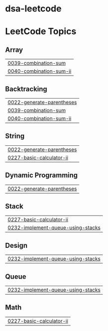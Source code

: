 # dsa-leetcode

<!---LeetCode Topics Start-->
# LeetCode Topics
## Array
|  |
| ------- |
| [0039-combination-sum](https://github.com/satyamagrawalread/dsa-leetcode/tree/master/0039-combination-sum) |
| [0040-combination-sum-ii](https://github.com/satyamagrawalread/dsa-leetcode/tree/master/0040-combination-sum-ii) |
## Backtracking
|  |
| ------- |
| [0022-generate-parentheses](https://github.com/satyamagrawalread/dsa-leetcode/tree/master/0022-generate-parentheses) |
| [0039-combination-sum](https://github.com/satyamagrawalread/dsa-leetcode/tree/master/0039-combination-sum) |
| [0040-combination-sum-ii](https://github.com/satyamagrawalread/dsa-leetcode/tree/master/0040-combination-sum-ii) |
## String
|  |
| ------- |
| [0022-generate-parentheses](https://github.com/satyamagrawalread/dsa-leetcode/tree/master/0022-generate-parentheses) |
| [0227-basic-calculator-ii](https://github.com/satyamagrawalread/dsa-leetcode/tree/master/0227-basic-calculator-ii) |
## Dynamic Programming
|  |
| ------- |
| [0022-generate-parentheses](https://github.com/satyamagrawalread/dsa-leetcode/tree/master/0022-generate-parentheses) |
## Stack
|  |
| ------- |
| [0227-basic-calculator-ii](https://github.com/satyamagrawalread/dsa-leetcode/tree/master/0227-basic-calculator-ii) |
| [0232-implement-queue-using-stacks](https://github.com/satyamagrawalread/dsa-leetcode/tree/master/0232-implement-queue-using-stacks) |
## Design
|  |
| ------- |
| [0232-implement-queue-using-stacks](https://github.com/satyamagrawalread/dsa-leetcode/tree/master/0232-implement-queue-using-stacks) |
## Queue
|  |
| ------- |
| [0232-implement-queue-using-stacks](https://github.com/satyamagrawalread/dsa-leetcode/tree/master/0232-implement-queue-using-stacks) |
## Math
|  |
| ------- |
| [0227-basic-calculator-ii](https://github.com/satyamagrawalread/dsa-leetcode/tree/master/0227-basic-calculator-ii) |
<!---LeetCode Topics End-->